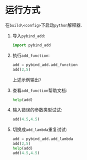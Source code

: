 # 运行方式

在`build\<config>`下启动`python`解释器.

1. 导入`pybind_add`:

   ```python
   import pybind_add
   ```

2. 执行`add_function`:

   ```python
   add = pybind_add.add_function
   add(2,5)
   ```

   上述示例输出`7`

3. 查看`add_function`帮助文档:

   ```python
   help(add)
   ```

4. 输入错误的参数类型试试:

   ```python
   add(4.5,4.5)
   ```

5. 切换成`add_lambda`重复试试:

   ```python
   add = pybind_add.add_lambda
   add(2,5)
   help(add)
   add(4.5,4.5)
   ```

